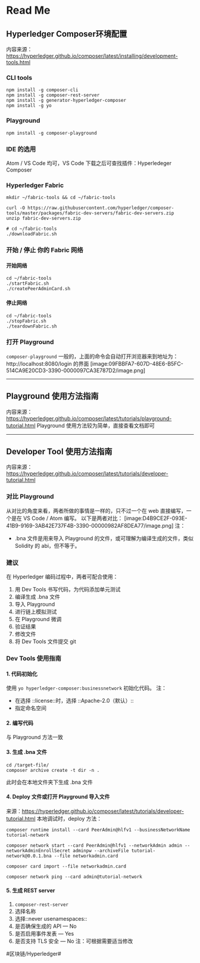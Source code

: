 # Read Me
## Hyperledger Composer环境配置
内容来源：https://hyperledger.github.io/composer/latest/installing/development-tools.html
### CLI tools
```shell
npm install -g composer-cli
npm install -g composer-rest-server
npm install -g generator-hyperledger-composer
npm install -g yo
```

### Playground
```shell
npm install -g composer-playground
```

### IDE 的选用
Atom /  VS Code 均可，VS Code 下载之后可查找插件：Hyperledeger Composer

### Hyperledger Fabric
```shell
mkdir ~/fabric-tools && cd ~/fabric-tools

curl -O https://raw.githubusercontent.com/hyperledger/composer-tools/master/packages/fabric-dev-servers/fabric-dev-servers.zip
unzip fabric-dev-servers.zip

# cd ~/fabric-tools
./downloadFabric.sh
```

### 开始 / 停止 你的 Fabric 网络
#### 开始网络
```shell
cd ~/fabric-tools
./startFabric.sh
./createPeerAdminCard.sh
```
#### 停止网络
```shell
cd ~/fabric-tools
./stopFabric.sh
./teardownFabric.sh
```

### 打开 Playground
`composer-playground`
一般的，上面的命令会自动打开浏览器来到地址为：http://localhost:8080/login 的界面
[image:09FBBFA7-607D-48E6-B5FC-514CA9E20CD3-3390-0000097CA3E787D2/image.png]

---

## Playground 使用方法指南
内容来源：https://hyperledger.github.io/composer/latest/tutorials/playground-tutorial.html
Playground 使用方法较为简单，直接查看文档即可

---

## Developer Tool 使用方法指南
内容来源：https://hyperledger.github.io/composer/latest/tutorials/developer-tutorial.html
### 对比 Playground
从对比的角度来看，两者所做的事情是一样的，只不过一个在 web 直接编写，一个是在 VS Code / Atom 编写。
以下是两者对比：
[image:D4B9CE2F-093E-41B9-9169-3AB42E737F4B-3390-00000982AF8DEA77/image.png]
注：
* .bna 文件是用来导入 Playground 的文件，或可理解为编译生成的文件，类似 Solidity 的 abi，但不等于。

### 建议
在 Hyperledger 编码过程中，两者可配合使用：
1. 用 Dev Tools 书写代码，为代码添加单元测试
2. 编译生成 .bna 文件
3. 导入 Playground
4. 进行链上模拟测试
5. 在 Playground 微调
6. 验证结果
7. 修改文件
8. 将 Dev Tools 文件提交 git

### Dev Tools 使用指南
#### 1. 代码初始化
使用 `yo hyperledger-composer:businessnetwork` 初始化代码。
注：
* 在选择 ::license::时，选择 ::Apache-2.0（默认）::
* 指定命名空间

#### 2. 编写代码
与 Playground 方法一致

#### 3. 生成 .bna 文件
```shell
cd /target-file/
composer archive create -t dir -n .
```
此时会在本地文件夹下生成 .bna 文件

#### 4. Deploy 文件或打开 Playground 导入文件
来源：https://hyperledger.github.io/composer/latest/tutorials/developer-tutorial.html
本地调试时，deploy 方法：
```shell
composer runtime install --card PeerAdmin@hlfv1 --businessNetworkName tutorial-network

composer network start --card PeerAdmin@hlfv1 --networkAdmin admin --networkAdminEnrollSecret adminpw --archiveFile tutorial-network@0.0.1.bna --file networkadmin.card

composer card import --file networkadmin.card

composer network ping --card admin@tutorial-network
```

#### 5. 生成 REST server
1. `composer-rest-server`
2. 选择名称
3. 选择::never usenamespaces::
4. 是否确保生成的 API — No
5. 是否启用事件发表 — Yes
6. 是否支持 TLS 安全 — No
注：可根据需要适当修改

#区块链/Hyperledger#
